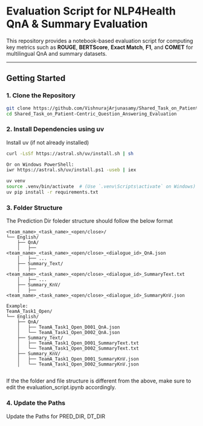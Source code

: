 # Evaluation Script for NLP4Health QnA & Summary Evaluation

This repository provides a notebook-based evaluation script for computing key metrics such as **ROUGE**, **BERTScore**, **Exact Match**, **F1**, and **COMET** for multilingual QnA and summary datasets.

---

## Getting Started

### 1. Clone the Repository

``` bash
git clone https://github.com/VishnurajArjunasamy/Shared_Task_on_Patient-Centric_Question_Answering_Evaluation.git
cd Shared_Task_on_Patient-Centric_Question_Answering_Evaluation
```

### 2. Install Dependencies using uv

Install uv (if not already installed)

``` bash
curl -LsSf https://astral.sh/uv/install.sh | sh

Or on Windows PowerShell:
iwr https://astral.sh/uv/install.ps1 -useb | iex
```

```bash
uv venv
source .venv/bin/activate  # (Use `.venv\Scripts\activate` on Windows)
uv pip install -r requirements.txt
```

### 3. Folder Structure

The Prediction Dir foleder structure should follow the below format

```
<team_name>_<task_name>_<open/close>/
└── English/
    ├── QnA/
    │   ├── <team_name>_<task_name>_<open/close>_<dialogue_id>_QnA.json
    │   ├── ...
    ├── Summary_Text/
    │   ├── <team_name>_<task_name>_<open/close>_<dialogue_id>_SummaryText.txt
    │   ├── ...
    ├── Summary_KnV/
    │   ├── <team_name>_<task_name>_<open/close>_<dialogue_id>_SummaryKnV.json

Example:
TeamA_Task1_Open/
└── English/
    ├── QnA/
    │   ├── TeamA_Task1_Open_D001_QnA.json
    │   └── TeamA_Task1_Open_D002_QnA.json
    ├── Summary_Text/
    │   ├── TeamA_Task1_Open_D001_SummaryText.txt
    │   └── TeamA_Task1_Open_D002_SummaryText.txt
    ├── Summary_KnV/
    │   ├── TeamA_Task1_Open_D001_SummaryKnV.json
    │   └── TeamA_Task1_Open_D002_SummaryKnV.json


```

If the the folder and file structure is different from the above, make sure to edit the evaluation_script.ipynb accordingly.


### 4. Update the Paths

Update the Paths for PRED_DIR, DT_DIR 



